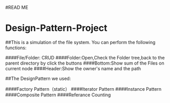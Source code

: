 #READ ME
# Design-Pattern-Project

##This is a simulation of the file system. You can perform the following functions:

####File/Folder: CRUD
####Folder:Open,Check the Folder tree,back to the parent directory by click the buttons
####Bottom:Show sum of the Files on current node
####Header:Show the owner's name and the path

##The DesignPattern we used:

####Factory Pattern（static）
####Iterator Pattern
####Instance Pattern
####Composite Pattern
####Referance Counting